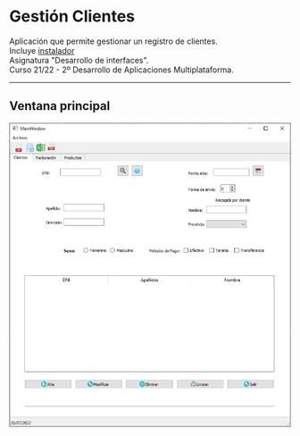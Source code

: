 # Gestión Clientes
Aplicación que permite gestionar un registro de clientes.  
Incluye [instalador](/Output/setup.exe)  
Asignatura "Desarrollo de interfaces".  
Curso 21/22 - 2º Desarrollo de Aplicaciones Multiplataforma.
___
## Ventana principal 
![ventana principal](/img/git/1.PNG "ventana principal")

